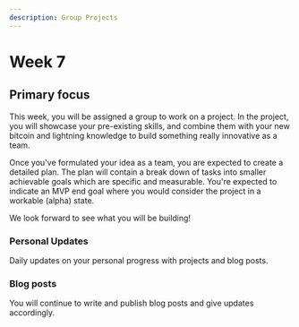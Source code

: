 ```yaml
---
description: Group Projects
---
```


# Week 7

## Primary focus

This week, you will be assigned a group to work on a project. In the project, you will showcase your pre-existing skills, and combine them with your new bitcoin and lightning knowledge to build something really innovative as a team.

Once you've formulated your idea as a team, you are expected to create a detailed plan. The plan will contain a break down of tasks into smaller achievable goals which are specific and measurable. You're expected to indicate an MVP end goal where you would consider the project in a workable (alpha) state.&#x20;

We look forward to see what you will be building!&#x20;

### Personal Updates

Daily updates on your personal progress with projects and blog posts.

### Blog posts

You will continue to write and publish blog posts and give updates accordingly.
